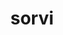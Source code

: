 ---
title: sorvi
description: Finnish Open Government Data Toolkit
maintainer: Leo Lahti <louhos@googlegroups.com>
link: http://louhos.github.com/sorvi
github: https://github.com/rOpenGov/sorvi
bugreports: https://github.com/louhos/sorvi/issues
category: ropengov
---